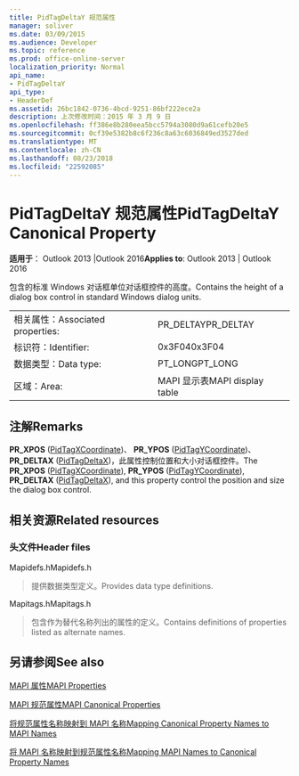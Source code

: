 ```yaml
---
title: PidTagDeltaY 规范属性
manager: soliver
ms.date: 03/09/2015
ms.audience: Developer
ms.topic: reference
ms.prod: office-online-server
localization_priority: Normal
api_name:
- PidTagDeltaY
api_type:
- HeaderDef
ms.assetid: 26bc1842-0736-4bcd-9251-86bf222ece2a
description: 上次修改时间：2015 年 3 月 9 日
ms.openlocfilehash: ff386e8b280eea5bcc5794a3080d9a61cefb20e5
ms.sourcegitcommit: 0cf39e5382b8c6f236c8a63c6036849ed3527ded
ms.translationtype: MT
ms.contentlocale: zh-CN
ms.lasthandoff: 08/23/2018
ms.locfileid: "22592085"
---
```

# <a name="pidtagdeltay-canonical-property"></a><span data-ttu-id="4a3d5-103">PidTagDeltaY 规范属性</span><span class="sxs-lookup"><span data-stu-id="4a3d5-103">PidTagDeltaY Canonical Property</span></span>

  
  
<span data-ttu-id="4a3d5-104">**适用于**： Outlook 2013 |Outlook 2016</span><span class="sxs-lookup"><span data-stu-id="4a3d5-104">**Applies to**: Outlook 2013 | Outlook 2016</span></span> 
  
<span data-ttu-id="4a3d5-105">包含的标准 Windows 对话框单位对话框控件的高度。</span><span class="sxs-lookup"><span data-stu-id="4a3d5-105">Contains the height of a dialog box control in standard Windows dialog units.</span></span> 
  
|||
|:-----|:-----|
|<span data-ttu-id="4a3d5-106">相关属性：</span><span class="sxs-lookup"><span data-stu-id="4a3d5-106">Associated properties:</span></span>  <br/> |<span data-ttu-id="4a3d5-107">PR_DELTAY</span><span class="sxs-lookup"><span data-stu-id="4a3d5-107">PR_DELTAY</span></span>  <br/> |
|<span data-ttu-id="4a3d5-108">标识符：</span><span class="sxs-lookup"><span data-stu-id="4a3d5-108">Identifier:</span></span>  <br/> |<span data-ttu-id="4a3d5-109">0x3F04</span><span class="sxs-lookup"><span data-stu-id="4a3d5-109">0x3F04</span></span>  <br/> |
|<span data-ttu-id="4a3d5-110">数据类型：</span><span class="sxs-lookup"><span data-stu-id="4a3d5-110">Data type:</span></span>  <br/> |<span data-ttu-id="4a3d5-111">PT_LONG</span><span class="sxs-lookup"><span data-stu-id="4a3d5-111">PT_LONG</span></span>  <br/> |
|<span data-ttu-id="4a3d5-112">区域：</span><span class="sxs-lookup"><span data-stu-id="4a3d5-112">Area:</span></span>  <br/> |<span data-ttu-id="4a3d5-113">MAPI 显示表</span><span class="sxs-lookup"><span data-stu-id="4a3d5-113">MAPI display table</span></span>  <br/> |
   
## <a name="remarks"></a><span data-ttu-id="4a3d5-114">注解</span><span class="sxs-lookup"><span data-stu-id="4a3d5-114">Remarks</span></span>

<span data-ttu-id="4a3d5-115">**PR_XPOS** ([PidTagXCoordinate](pidtagxcoordinate-canonical-property.md))、 **PR_YPOS** ([PidTagYCoordinate](pidtagycoordinate-canonical-property.md))、 **PR_DELTAX** ([PidTagDeltaX](pidtagdeltax-canonical-property.md))，此属性控制位置和大小对话框控件。</span><span class="sxs-lookup"><span data-stu-id="4a3d5-115">The **PR_XPOS** ([PidTagXCoordinate](pidtagxcoordinate-canonical-property.md)), **PR_YPOS** ([PidTagYCoordinate](pidtagycoordinate-canonical-property.md)), **PR_DELTAX** ([PidTagDeltaX](pidtagdeltax-canonical-property.md)), and this property control the position and size the dialog box control.</span></span> 
  
## <a name="related-resources"></a><span data-ttu-id="4a3d5-116">相关资源</span><span class="sxs-lookup"><span data-stu-id="4a3d5-116">Related resources</span></span>

### <a name="header-files"></a><span data-ttu-id="4a3d5-117">头文件</span><span class="sxs-lookup"><span data-stu-id="4a3d5-117">Header files</span></span>

<span data-ttu-id="4a3d5-118">Mapidefs.h</span><span class="sxs-lookup"><span data-stu-id="4a3d5-118">Mapidefs.h</span></span>
  
> <span data-ttu-id="4a3d5-119">提供数据类型定义。</span><span class="sxs-lookup"><span data-stu-id="4a3d5-119">Provides data type definitions.</span></span>
    
<span data-ttu-id="4a3d5-120">Mapitags.h</span><span class="sxs-lookup"><span data-stu-id="4a3d5-120">Mapitags.h</span></span>
  
> <span data-ttu-id="4a3d5-121">包含作为替代名称列出的属性的定义。</span><span class="sxs-lookup"><span data-stu-id="4a3d5-121">Contains definitions of properties listed as alternate names.</span></span>
    
## <a name="see-also"></a><span data-ttu-id="4a3d5-122">另请参阅</span><span class="sxs-lookup"><span data-stu-id="4a3d5-122">See also</span></span>



[<span data-ttu-id="4a3d5-123">MAPI 属性</span><span class="sxs-lookup"><span data-stu-id="4a3d5-123">MAPI Properties</span></span>](mapi-properties.md)
  
[<span data-ttu-id="4a3d5-124">MAPI 规范属性</span><span class="sxs-lookup"><span data-stu-id="4a3d5-124">MAPI Canonical Properties</span></span>](mapi-canonical-properties.md)
  
[<span data-ttu-id="4a3d5-125">将规范属性名称映射到 MAPI 名称</span><span class="sxs-lookup"><span data-stu-id="4a3d5-125">Mapping Canonical Property Names to MAPI Names</span></span>](mapping-canonical-property-names-to-mapi-names.md)
  
[<span data-ttu-id="4a3d5-126">将 MAPI 名称映射到规范属性名称</span><span class="sxs-lookup"><span data-stu-id="4a3d5-126">Mapping MAPI Names to Canonical Property Names</span></span>](mapping-mapi-names-to-canonical-property-names.md)

